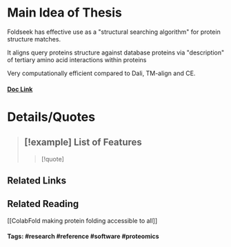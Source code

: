 # Main Idea of Thesis

Foldseek has effective use as a "structural searching algorithm" for protein structure matches.

It aligns query proteins structure against database proteins via "description" of tertiary amino acid interactions within proteins

Very computationally efficient compared to Dali, TM-align and CE.

#### [Doc Link](https://www.nature.com/articles/s41587-023-01773-0)

# Details/Quotes

> [!example] List of Features 
> - 
> >[!quote]

## Related Links

## Related Reading
[[ColabFold making protein folding accessible to all]]


#### Tags: #research #reference #software #proteomics 